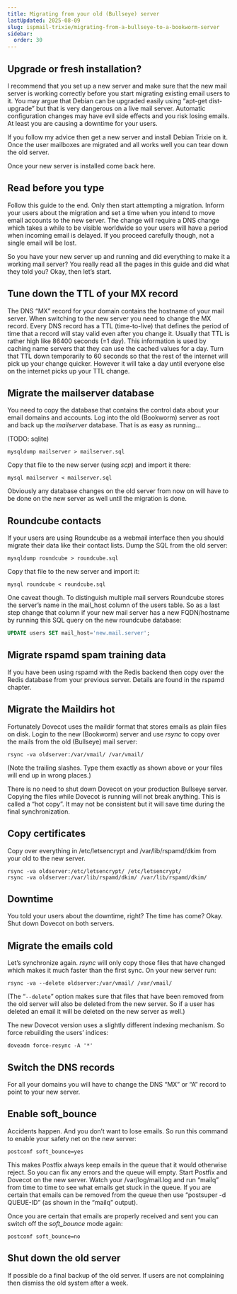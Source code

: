 ```yaml
---
title: Migrating from your old (Bullseye) server
lastUpdated: 2025-08-09
slug: ispmail-trixie/migrating-from-a-bullseye-to-a-bookworm-server
sidebar:
  order: 30
---
```


## Upgrade or fresh installation?

I recommend that you set up a new server and make sure that the new mail server is working correctly before you start
migrating existing email users to it. You may argue that Debian can be upgraded easily using “apt-get dist-upgrade” but
that is very dangerous on a live mail server. Automatic configuration changes may have evil side effects and you risk
losing emails. At least you are causing a downtime for your users.

If you follow my advice then get a new server and install Debian Trixie on it. Once the user mailboxes are migrated and
all works well you can tear down the old server.

Once your new server is installed come back here.

## Read before you type

Follow this guide to the end. Only then start attempting a migration. Inform your users about the migration and set a
time when you intend to move email accounts to the new server. The change will require a DNS change which takes a while
to be visible worldwide so your users will have a period when incoming email is delayed. If you proceed carefully
though, not a single email will be lost.

So you have your new server up and running and did everything to make it a working mail server? You really read all the
pages in this guide and did what they told you? Okay, then let’s start.

## Tune down the TTL of your MX record

The DNS “MX” record for your domain contains the hostname of your mail server. When switching to the new server you need
to change the MX record. Every DNS record has a TTL (time-to-live) that defines the period of time that a record will
stay valid even after you change it. Usually that TTL is rather high like 86400 seconds (=1 day). This information is
used by caching name servers that they can use the cached values for a day. Turn that TTL down temporarily to 60 seconds
so that the rest of the internet will pick up your change quicker. However it will take a day until everyone else on the
internet picks up your TTL change.

## Migrate the mailserver database

You need to copy the database that contains the control data about your email domains and accounts. Log into the old
(Bookworm) server as root and back up the *mailserver* database. That is as easy as running…

(TODO: sqlite)

```
mysqldump mailserver > mailserver.sql
```

Copy that file to the new server (using *scp*) and import it there:

```
mysql mailserver < mailserver.sql
```

Obviously any database changes on the old server from now on will have to be done on the new server as well until the
migration is done.

## Roundcube contacts

If your users are using Roundcube as a webmail interface then you should migrate their data like their contact lists.
Dump the SQL from the old server:

```
mysqldump roundcube > roundcube.sql
```

Copy that file to the new server and import it:

```
mysql roundcube < roundcube.sql
```

One caveat though. To distinguish multiple mail servers Roundcube stores the server’s name in the mail_host column of
the users table. So as a last step change that column if your new mail server has a new FQDN/hostname by running this
SQL query on the new roundcube database:

```sql
UPDATE users SET mail_host='new.mail.server';
```

## Migrate rspamd spam training data

If you have been using rspamd with the Redis backend then copy over the Redis database from your previous server.
Details are found in the rspamd chapter.

## Migrate the Maildirs hot

Fortunately Dovecot uses the maildir format that stores emails as plain files on disk. Login to the new (Bookworm)
server and use *rsync* to copy over the mails from the old (Bullseye) mail server:

```
rsync -va oldserver:/var/vmail/ /var/vmail/
```

(Note the trailing slashes. Type them exactly as shown above or your files will end up in wrong places.)

There is no need to shut down Dovecot on your production Bullseye server. Copying the files while Dovecot is running
will not break anything. This is called a “hot copy”. It may not be consistent but it will save time during the final
synchronization.

## Copy certificates

Copy over everything in /etc/letsencrypt and /var/lib/rspamd/dkim from your old to the new server.

```
rsync -va oldserver:/etc/letsencrypt/ /etc/letsencrypt/
rsync -va oldserver:/var/lib/rspamd/dkim/ /var/lib/rspamd/dkim/
```

## Downtime

You told your users about the downtime, right? The time has come? Okay. Shut down Dovecot on both servers.

## Migrate the emails cold

Let’s synchronize again. *rsync* will only copy those files that have changed which makes it much faster than the first
sync. On your new server run:

```
rsync -va --delete oldserver:/var/vmail/ /var/vmail/
```

(The “`--delete`” option makes sure that files that have been removed from the old server will also be deleted from the
new server. So if a user has deleted an email it will be deleted on the new server as well.)

The new Dovecot version uses a slightly different indexing mechanism. So force rebuilding the users’ indices:

```
doveadm force-resync -A '*'
```

## Switch the DNS records

For all your domains you will have to change the DNS “MX” or “A” record to point to your new server.

## Enable soft_bounce

Accidents happen. And you don’t want to lose emails. So run this command to enable your safety net on the new server:

```
postconf soft_bounce=yes
```

This makes Postfix always keep emails in the queue that it would otherwise reject. So you can fix any errors and the
queue will empty. Start Postfix and Dovecot on the new server. Watch your /var/log/mail.log and run “mailq” from time to
time to see what emails get stuck in the queue. If you are certain that emails can be removed from the queue then use
“postsuper -d QUEUE-ID” (as shown in the “mailq” output).

Once you are certain that emails are properly received and sent you can switch off the _soft_bounce_ mode again:

```
postconf soft_bounce=no
```

## Shut down the old server

If possible do a final backup of the old server. If users are not complaining then dismiss the old system after a week.
